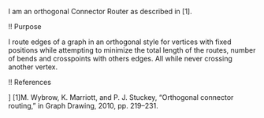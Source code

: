 I am an orthogonal Connector Router as described in [1].

!! Purpose

I route edges of a graph in an orthogonal style for vertices with fixed positions while attempting to minimize the total length of the routes, number of bends and crosspoints with others edges. All while never crossing another vertex.

!! References

] [1]M. Wybrow, K. Marriott, and P. J. Stuckey, “Orthogonal connector routing,” in Graph Drawing, 2010, pp. 219–231.